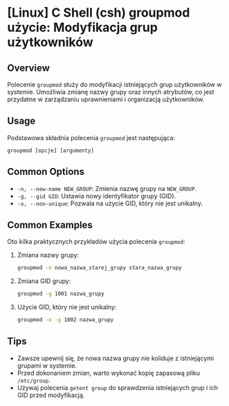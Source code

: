 # [Linux] C Shell (csh) groupmod użycie: Modyfikacja grup użytkowników

## Overview
Polecenie `groupmod` służy do modyfikacji istniejących grup użytkowników w systemie. Umożliwia zmianę nazwy grupy oraz innych atrybutów, co jest przydatne w zarządzaniu uprawnieniami i organizacją użytkowników.

## Usage
Podstawowa składnia polecenia `groupmod` jest następująca:

```
groupmod [opcje] [argumenty]
```

## Common Options
- `-n, --new-name NEW_GROUP`: Zmienia nazwę grupy na `NEW_GROUP`.
- `-g, --gid GID`: Ustawia nowy identyfikator grupy (GID).
- `-o, --non-unique`: Pozwala na użycie GID, który nie jest unikalny.

## Common Examples
Oto kilka praktycznych przykładów użycia polecenia `groupmod`:

1. Zmiana nazwy grupy:
   ```bash
   groupmod -n nowa_nazwa_starej_grupy stara_nazwa_grupy
   ```

2. Zmiana GID grupy:
   ```bash
   groupmod -g 1001 nazwa_grupy
   ```

3. Użycie GID, który nie jest unikalny:
   ```bash
   groupmod -o -g 1002 nazwa_grupy
   ```

## Tips
- Zawsze upewnij się, że nowa nazwa grupy nie koliduje z istniejącymi grupami w systemie.
- Przed dokonaniem zmian, warto wykonać kopię zapasową pliku `/etc/group`.
- Używaj polecenia `getent group` do sprawdzenia istniejących grup i ich GID przed modyfikacją.